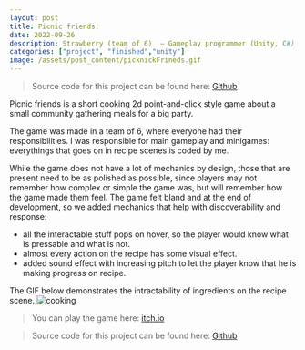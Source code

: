 ```yaml
---
layout: post
title: Picnic friends!
date: 2022-09-26
description: Strawberry (team of 6)  – Gameplay programmer (Unity, C#)
categories: ["project", "finished","unity"]
image: /assets/post_content/picknickFrineds.gif
---
```

> Source code for this project can be found here: [Github](https://github.com/SillyTinyBird/whgjam2022strawberry)

Picnic friends is a short cooking 2d point-and-click style game about a small community gathering meals for a big party.

The game was made in a team of 6, where everyone had their responsibilities. I was responsible for main gameplay and minigames: everythings that goes on in recipe scenes is coded by me.

While the game does not have a lot of mechanics by design, those that are present need to be as polished as possible, since players may not remember how complex or simple the game was, but will remember how the game made them feel. The game felt bland and at the end of development, so we added mechanics that help with discoverability and response:
- all the interactable stuff pops on hover, so the player would know what is pressable and what is not.
- almost every action on the recipe has some visual effect.
- added sound effect with increasing pitch to let the player know that he is making progress on recipe. 

The GIF below demonstrates the intractability of ingredients on the recipe scene.
![cooking]({{site.baseurl}}/assets/post_content/cooking.gif)
>You can play the game here: [itch.io](https://alexu16.itch.io/picnic-friends)

> Source code for this project can be found here: [Github](https://github.com/SillyTinyBird/whgjam2022strawberry)
